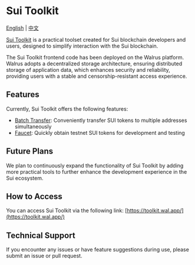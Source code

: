 # Sui Toolkit

[English](README.md) | [中文](README_cn.md)

[Sui Toolkit](https://toolkit.wal.app/) is a practical toolset created for Sui blockchain developers and users, designed to simplify interaction with the Sui blockchain.

The Sui Toolkit frontend code has been deployed on the Walrus platform. Walrus adopts a decentralized storage architecture, ensuring distributed storage of application data, which enhances security and reliability, providing users with a stable and censorship-resistant access experience.

## Features

Currently, Sui Toolkit offers the following features:

- [Batch Transfer](https://toolkit.wal.app/bulk-transfer): Conveniently transfer SUI tokens to multiple addresses simultaneously
- [Faucet](https://toolkit.wal.app/faucet): Quickly obtain testnet SUI tokens for development and testing

## Future Plans

We plan to continuously expand the functionality of Sui Toolkit by adding more practical tools to further enhance the development experience in the Sui ecosystem.

## How to Access

You can access Sui Toolkit via the following link:
[https://toolkit.wal.app/](https://toolkit.wal.app/)

## Technical Support

If you encounter any issues or have feature suggestions during use, please submit an issue or pull request.
